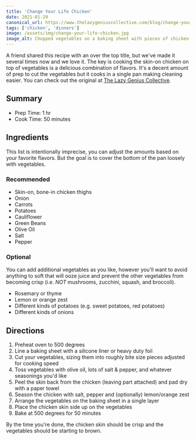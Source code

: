 ```yaml
---
title: 'Change Your Life Chicken'
date: 2021-01-29
canonical_url: https://www.thelazygeniuscollective.com/blog/change-your-life-chicken
tags: ['chicken', 'dinners']
image: /assets/img/change-your-life-chicken.jpg
image_alt: Chopped vegetables on a baking sheet with pieces of chicken on top
---
```


A friend shared this recipe with an over the top title, but we've made it several times now and we love it. The key is cooking the skin-on chicken on top of vegetables is a delicious combination of flavors. It's a decent amount of prep to cut the vegetables but it cooks in a single pan making cleaning easier. You can check out the original at <a rel="canonical" href="https://www.thelazygeniuscollective.com/blog/change-your-life-chicken">The Lazy Genius Collective</a>.

## Summary

- Prep Time: 1 hr
- Cook Time: 50 minutes

## Ingredients

This list is intentionally imprecise, you can adjust the amounts based on your favorite flavors. But the goal is to cover the bottom of the pan loosely with vegetables.

### Recommended

- Skin-on, bone-in chicken thighs
- Onion
- Carrots
- Potatoes
- Cauliflower
- Green Beans
- Olive Oil
- Salt
- Pepper

### Optional

You can add additional vegetables as you like, however you'll want to avoid anything to soft that will ooze juice and prevent the other vegetables from becoming crisp (i.e. <em>NOT</em> mushrooms, zucchini, squash, and broccoli).

- Rosemary or thyme
- Lemon or orange zest
- Different kinds of potatoes (e.g. sweet potatoes, red potatoes)
- Different kinds of onions

## Directions

1. Preheat oven to 500 degrees
1. Line a baking sheet with a silicone liner or heavy duty foil
1. Cut your vegetables, sizing them into roughly bite size pieces adjusted for cooking speed
1. Toss vegetables with olive oil, lots of salt & pepper, and whatever seasonings you'd like
1. Peel the skin back from the chicken (leaving part attached) and pad dry with a paper towel
1. Season the chicken with salt, pepper and (optionally) lemon/orange zest
1. Arrange the vegetables on the baking sheet in a single layer
1. Place the chicken skin side up on the vegetables
1. Bake at 500 degrees for 50 minutes

By the time you're done, the chicken skin should be crisp and the vegetables should be starting to brown.
